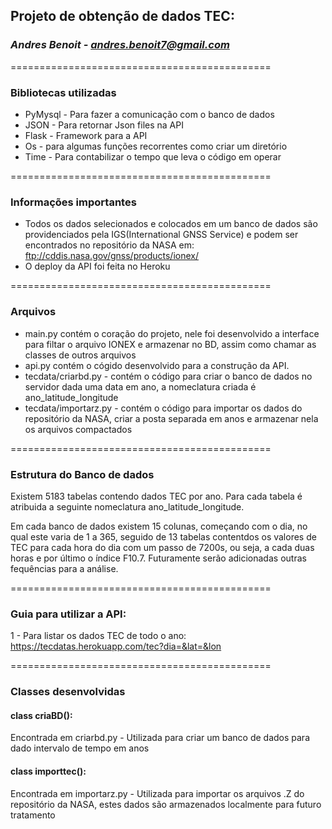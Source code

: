 ## **Projeto de obtenção de dados TEC:**
### *Andres Benoit - andres.benoit7@gmail.com*
=============================================

### Bibliotecas utilizadas
- PyMysql - Para fazer a comunicação com o banco de dados
- JSON - Para retornar Json files na API
- Flask - Framework para a API
- Os - para algumas funções recorrentes como criar um diretório
- Time - Para contabilizar o tempo que leva o código em operar

=============================================

### Informações importantes
- Todos os dados selecionados e colocados em um banco de dados são providenciados pela IGS(International GNSS Service) e podem ser encontrados
no repositório da NASA em: ftp://cddis.nasa.gov/gnss/products/ionex/
- O deploy da API foi feita no Heroku

=============================================

### Arquivos
- main.py contém o coração do projeto, nele foi desenvolvido a interface para filtar o arquivo IONEX e armazenar no BD, assim como chamar as classes de outros arquivos
- api.py contém o cógido desenvolvido para a construção da API.
- tecdata/criarbd.py - contém o código para criar o banco de dados no servidor dada uma data em ano, a nomeclatura criada é ano_latitude_longitude
- tecdata/importarz.py - contém o código para importar os dados do repositório da NASA, criar a posta separada em anos e armazenar nela os arquivos compactados

=============================================

### Estrutura do Banco de dados
Existem 5183 tabelas contendo dados TEC por ano. Para cada tabela é atribuida a seguinte nomeclatura ano_latitude_longitude. 

Em cada banco de dados existem 15 colunas, começando com o dia, no qual este varia de 1 a 365, seguido de 13 tabelas contentdos os valores de TEC para cada hora do dia com um passo de 7200s, ou seja, a cada duas horas e por último o índice F10.7. Futuramente serão adicionadas outras fequências para a análise.

=============================================

### Guia para utilizar a API:

1 - Para listar os dados TEC de todo o ano: https://tecdatas.herokuapp.com/tec?dia=&lat=&lon

=============================================

### Classes desenvolvidas
#### class criaBD():
Encontrada em criarbd.py - Utilizada para criar um banco de dados para dado intervalo de tempo em anos
#### class importtec():
Encontrada em importarz.py - Utilizada para importar os arquivos .Z do repositório da NASA, estes dados são armazenados localmente para futuro tratamento
